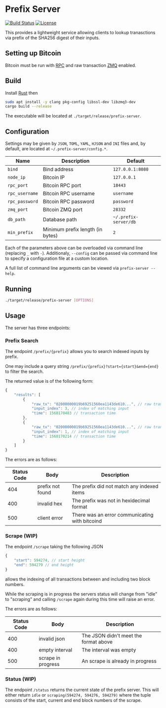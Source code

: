 # Prefix Server
[![Build Status](https://travis-ci.org/hlb8122/prefix-server.svg?branch=master)](https://travis-ci.org/hlb8122/prefix-server)
[![License](https://img.shields.io/badge/license-MIT-blue.svg)](LICENSE)

This provides a lightweight service allowing clients to lookup tranasctions via prefix of the SHA256 digest of their inputs.

## Setting up Bitcoin

Bitcoin must be run with [RPC](https://bitcoin.org/en/developer-reference#remote-procedure-calls-rpcs) and raw transaction [ZMQ](https://github.com/bitcoin/bitcoin/blob/master/doc/zmq.md) enabled.

## Build

Install [Rust](https://www.rust-lang.org/tools/install) then

```bash
sudo apt install -y clang pkg-config libssl-dev libzmq3-dev
cargo build --release
```

The executable will be located at `./target/release/prefix-server`.

## Configuration

Settings may be given by `JSON`, `TOML`, `YAML`, `HJSON` and `INI` files and, by default, are located at `~/.prefix-server/config.*`.

| Name | Description | Default |
| - | - | - |
| `bind` | Bind address | `127.0.0.1:8080` |
| `node_ip` | Bitcoin IP | `127.0.0.1` |
| `rpc_port` | Bitcoin RPC port | `18443` |
| `rpc_username` | Bitcoin RPC username | `username` |
| `rpc_password` | Bitcoin RPC password | `password` |
| `zmq_port` | Bitcoin ZMQ port | `28332` |
| `db_path` | Database path | `~/.prefix-server/db` |
| `min_prefix` | Minimum prefix length (in bytes) | `2` |

Each of the parameters above can be overloaded via command line (replacing `_` with `-`). Additionaly, `--config` can be passed via command line to specify a configuration file at a custom location.

A full list of command line arguments can be viewed via `prefix-server --help`.

## Running

```bash
./target/release/prefix-server [OPTIONS]
```

## Usage

The server has three endpoints:

### Prefix Search

The endpoint `/prefix/{prefix}` allows you to search indexed inputs by prefix. 

One may include a query string `/prefix/{prefix}?start={start}&end={end}` to filter the search.

The returned value is of the following form:

```javascript
{
    "results": [
        {
            "raw_tx": "02000000019b69251560ea1143de610...", // raw transaction
            "input_index": 3, // index of matching input
            "time": 1568170483 // transaction time
        },
        {
            "raw_tx": "02000000019b69251560ea1143de610...", // raw transaction
            "input_index": 1, // index of matching input
            "time": 1568170214 // transaction time
        }
    ]
}
```

The errors are as follows:

| Status Code | Body | Description |
| - | - | - |
| 404 | prefix not found | The prefix did not match any indexed items |
| 400 | invalid hex | The prefix was not in hexidecimal format |
| 500 | client error | There was an error communicating with bitcoind |

### Scrape (WIP)

The endpoint `/scrape` taking the following JSON

```javascript
{
    "start": 594274, // start height
    "end": 594279 // end height
}
```

allows the indexing of all transactions between and including two block numbers.

While the scraping is in progress the servers status will change from "idle" to "scraping" and calling `/scrape` again during this time will raise an error.

The errors are as follows:

| Status Code | Body | Description |
| - | - | - |
| 400 | invalid json | The JSON didn't meet the format above |
| 400 | empty interval | The interval was empty |
| 500 | scrape in progress | An scrape is already in progress |

### Status (WIP)

The endpoint `/status` returns the current state of the prefix server. This will either return `idle` or `scraping(594274, 594276, 594279)` where the tuple consists of the start, current and end block numbers of the scrape.
